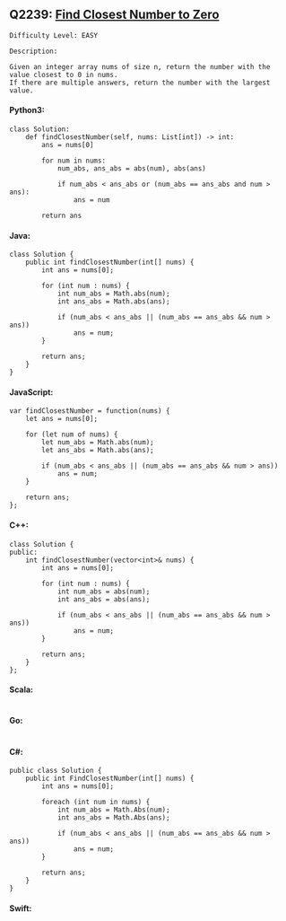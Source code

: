 ## Q2239: [Find Closest Number to Zero](https://leetcode.com/problems/minimum-sum-of-four-digit-number-after-shttps://leetcode.com/problems/find-closest-number-to-zero/)

```
Difficulty Level: EASY
```

```
Description:

Given an integer array nums of size n, return the number with the value closest to 0 in nums.
If there are multiple answers, return the number with the largest value.
```

#### Python3:

```
class Solution:
    def findClosestNumber(self, nums: List[int]) -> int:
        ans = nums[0]

        for num in nums:
            num_abs, ans_abs = abs(num), abs(ans)

            if num_abs < ans_abs or (num_abs == ans_abs and num > ans):
                ans = num

        return ans
```

#### Java:

```
class Solution {
    public int findClosestNumber(int[] nums) {
        int ans = nums[0];

        for (int num : nums) {
            int num_abs = Math.abs(num);
            int ans_abs = Math.abs(ans);

            if (num_abs < ans_abs || (num_abs == ans_abs && num > ans))
                ans = num;
        }

        return ans;
    }
}
```

#### JavaScript:

```
var findClosestNumber = function(nums) {
    let ans = nums[0];

    for (let num of nums) {
        let num_abs = Math.abs(num);
        let ans_abs = Math.abs(ans);

        if (num_abs < ans_abs || (num_abs == ans_abs && num > ans))
            ans = num;
    }

    return ans;
};
```

#### C++:

```
class Solution {
public:
    int findClosestNumber(vector<int>& nums) {
        int ans = nums[0];

        for (int num : nums) {
            int num_abs = abs(num);
            int ans_abs = abs(ans);

            if (num_abs < ans_abs || (num_abs == ans_abs && num > ans))
                ans = num;
        }

        return ans;
    }
};
```

#### Scala:

```

```

#### Go:

```

```

#### C#:

```
public class Solution {
    public int FindClosestNumber(int[] nums) {
        int ans = nums[0];

        foreach (int num in nums) {
            int num_abs = Math.Abs(num);
            int ans_abs = Math.Abs(ans);

            if (num_abs < ans_abs || (num_abs == ans_abs && num > ans))
                ans = num;
        }

        return ans;
    }
}
```

#### Swift:

```

```
